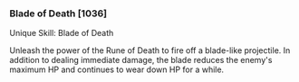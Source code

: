 ### Blade of Death [1036]

Unique Skill: Blade of Death

Unleash the power of the Rune of Death to fire off a blade-like projectile. In addition to dealing immediate damage, the blade reduces the enemy's maximum HP and continues to wear down HP for a while.
